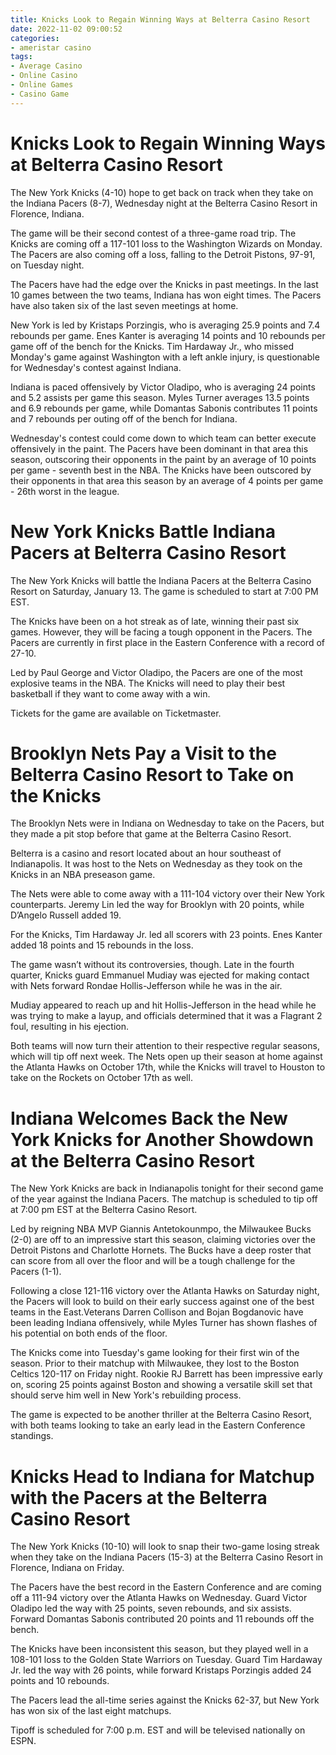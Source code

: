 ```yaml
---
title: Knicks Look to Regain Winning Ways at Belterra Casino Resort 
date: 2022-11-02 09:00:52
categories:
- ameristar casino
tags:
- Average Casino
- Online Casino
- Online Games
- Casino Game
---
```



#  Knicks Look to Regain Winning Ways at Belterra Casino Resort 

The New York Knicks (4-10) hope to get back on track when they take on the Indiana Pacers (8-7), Wednesday night at the Belterra Casino Resort in Florence, Indiana.

The game will be their second contest of a three-game road trip. The Knicks are coming off a 117-101 loss to the Washington Wizards on Monday. The Pacers are also coming off a loss, falling to the Detroit Pistons, 97-91, on Tuesday night.

The Pacers have had the edge over the Knicks in past meetings. In the last 10 games between the two teams, Indiana has won eight times. The Pacers have also taken six of the last seven meetings at home.

New York is led by Kristaps Porzingis, who is averaging 25.9 points and 7.4 rebounds per game. Enes Kanter is averaging 14 points and 10 rebounds per game off of the bench for the Knicks. Tim Hardaway Jr., who missed Monday's game against Washington with a left ankle injury, is questionable for Wednesday's contest against Indiana.

Indiana is paced offensively by Victor Oladipo, who is averaging 24 points and 5.2 assists per game this season. Myles Turner averages 13.5 points and 6.9 rebounds per game, while Domantas Sabonis contributes 11 points and 7 rebounds per outing off of the bench for Indiana.

Wednesday's contest could come down to which team can better execute offensively in the paint. The Pacers have been dominant in that area this season, outscoring their opponents in the paint by an average of 10 points per game - seventh best in the NBA. The Knicks have been outscored by their opponents in that area this season by an average of 4 points per game - 26th worst in the league.

#  New York Knicks Battle Indiana Pacers at Belterra Casino Resort 

The New York Knicks will battle the Indiana Pacers at the Belterra Casino Resort on Saturday, January 13. The game is scheduled to start at 7:00 PM EST.

The Knicks have been on a hot streak as of late, winning their past six games. However, they will be facing a tough opponent in the Pacers. The Pacers are currently in first place in the Eastern Conference with a record of 27-10.

Led by Paul George and Victor Oladipo, the Pacers are one of the most explosive teams in the NBA. The Knicks will need to play their best basketball if they want to come away with a win.

Tickets for the game are available on Ticketmaster.

#  Brooklyn Nets Pay a Visit to the Belterra Casino Resort to Take on the Knicks 

The Brooklyn Nets were in Indiana on Wednesday to take on the Pacers, but they made a pit stop before that game at the Belterra Casino Resort.

Belterra is a casino and resort located about an hour southeast of Indianapolis. It was host to the Nets on Wednesday as they took on the Knicks in an NBA preseason game.

The Nets were able to come away with a 111-104 victory over their New York counterparts. Jeremy Lin led the way for Brooklyn with 20 points, while D’Angelo Russell added 19.

For the Knicks, Tim Hardaway Jr. led all scorers with 23 points. Enes Kanter added 18 points and 15 rebounds in the loss.

The game wasn’t without its controversies, though. Late in the fourth quarter, Knicks guard Emmanuel Mudiay was ejected for making contact with Nets forward Rondae Hollis-Jefferson while he was in the air.

Mudiay appeared to reach up and hit Hollis-Jefferson in the head while he was trying to make a layup, and officials determined that it was a Flagrant 2 foul, resulting in his ejection.

Both teams will now turn their attention to their respective regular seasons, which will tip off next week. The Nets open up their season at home against the Atlanta Hawks on October 17th, while the Knicks will travel to Houston to take on the Rockets on October 17th as well.

#  Indiana Welcomes Back the New York Knicks for Another Showdown at the Belterra Casino Resort 

The New York Knicks are back in Indianapolis tonight for their second game of the year against the Indiana Pacers. The matchup is scheduled to tip off at 7:00 pm EST at the Belterra Casino Resort.

Led by reigning NBA MVP Giannis Antetokounmpo, the Milwaukee Bucks (2-0) are off to an impressive start this season, claiming victories over the Detroit Pistons and Charlotte Hornets. The Bucks have a deep roster that can score from all over the floor and will be a tough challenge for the Pacers (1-1).

Following a close 121-116 victory over the Atlanta Hawks on Saturday night, the Pacers will look to build on their early success against one of the best teams in the East.Veterans Darren Collison and Bojan Bogdanovic have been leading Indiana offensively, while Myles Turner has shown flashes of his potential on both ends of the floor.

The Knicks come into Tuesday's game looking for their first win of the season. Prior to their matchup with Milwaukee, they lost to the Boston Celtics 120-117 on Friday night. Rookie RJ Barrett has been impressive early on, scoring 25 points against Boston and showing a versatile skill set that should serve him well in New York's rebuilding process.

The game is expected to be another thriller at the Belterra Casino Resort, with both teams looking to take an early lead in the Eastern Conference standings.

#  Knicks Head to Indiana for Matchup with the Pacers at the Belterra Casino Resort

The New York Knicks (10-10) will look to snap their two-game losing streak when they take on the Indiana Pacers (15-3) at the Belterra Casino Resort in Florence, Indiana on Friday.

The Pacers have the best record in the Eastern Conference and are coming off a 111-94 victory over the Atlanta Hawks on Wednesday. Guard Victor Oladipo led the way with 25 points, seven rebounds, and six assists. Forward Domantas Sabonis contributed 20 points and 11 rebounds off the bench.

The Knicks have been inconsistent this season, but they played well in a 108-101 loss to the Golden State Warriors on Tuesday. Guard Tim Hardaway Jr. led the way with 26 points, while forward Kristaps Porzingis added 24 points and 10 rebounds.

The Pacers lead the all-time series against the Knicks 62-37, but New York has won six of the last eight matchups.

Tipoff is scheduled for 7:00 p.m. EST and will be televised nationally on ESPN.